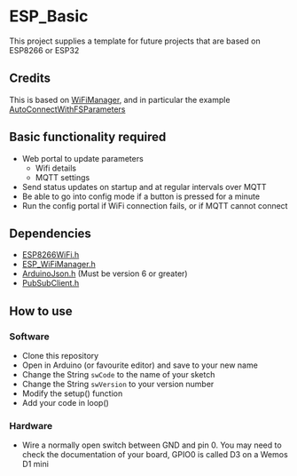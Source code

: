 # ESP_Basic

This project supplies a template for future projects that are based on ESP8266 or ESP32

## Credits
This is based on [WiFiManager](https://github.com/tzapu/WiFiManager), and in particular the example [AutoConnectWithFSParameters](https://github.com/tzapu/WiFiManager/tree/master/examples/AutoConnectWithFSParameters)

## Basic functionality required
* Web portal to update parameters
  - Wifi details
  - MQTT settings
* Send status updates on startup and at regular intervals over MQTT
* Be able to go into config mode if a button is pressed for a minute
* Run the config portal if WiFi connection fails, or if MQTT cannot connect

## Dependencies
* [ESP8266WiFi.h](https://github.com/esp8266/Arduino)
* [ESP_WiFiManager.h](https://github.com/khoih-prog/ESP_WiFiManager)
* [ArduinoJson.h](https://github.com/bblanchon/ArduinoJson) (Must be version 6 or greater)
* [PubSubClient.h](https://pubsubclient.knolleary.net/)

## How to use
### Software
* Clone this repository
* Open in Arduino (or favourite editor) and save to your new name
* Change the String `swCode` to the name of your sketch
* Change the String `swVersion` to your version number
* Modify the setup() function
* Add your code in loop()
### Hardware
* Wire a normally open switch between GND and pin 0. You may need to check the documentation of your board, GPIO0 is called D3 on a Wemos D1 mini